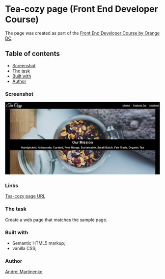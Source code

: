 # Tea-cozy page (Front End Developer Course)

The page was created as part of the [Front End Developer Course by Orange DC](https://digitalcenter.orange.md/).

## Table of contents
- [Screenshot](#screenshot)
- [The task](#the-task)
- [Built with](#built-with)
- [Author](#author)

### Screenshot

![](./image/screenshot.png)

### Links

[Tea-cozy page URL](https://axinitm.github.io/ODC-Tea-page/)

### The task

Create a web page that matches the sample page.

### Built with

- Semantic HTML5 markup;
- vanilla CSS;

### Author

[Andrei Martinenko](https://github.com/AxinitM)
